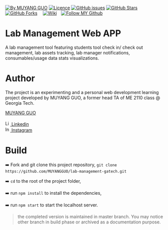 [![By MUYANG GUO](https://img.shields.io/badge/by-muyangguo-blue.svg)](https://github.com/MUYANGGUO) [![Licence](https://img.shields.io/badge/license-GPL--3.0-blue.svg)](https://github.com/MUYANGGUO/lab-management-gatech/blob/master/LICENSE) [![GitHub issues](https://img.shields.io/github/issues/MUYANGGUO/lab-management-gatech.svg)](https://github.com/MUYANGGUO/lab-management-gatech/issues/) [![GitHub Stars](https://img.shields.io/github/stars/MUYANGGUO/lab-management-gatech.svg?style=social&label=Star)](https://github.com/MUYANGGUO/lab-management-gatech)[![GitHub Forks](https://img.shields.io/github/forks/MUYANGGUO/lab-management-gatech.svg?style=social&label=Fork)](https://github.com/MUYANGGUO/lab-management-gatech)
&emsp;[![Wiki](https://img.shields.io/badge/See--Wiki--Pages-grey?style=for-the-badge&logo=Github)](https://github.com/MUYANGGUO/lab-management-gatech/wiki)&emsp;[![Follow MY Github](https://img.shields.io/badge/Follow--My--Github-purple?style=for-the-badge&logo=Github)](https://github.com/MUYANGGUO)
# Lab Management Web APP
A lab management tool featuring students tool check in/ check out management, lab assets tracking, lab manager notifications, consumables/usage data stats visualizations.<br/>


# Author
The project is an experimenting and a personal web development learning project developed by MUYANG GUO, a former head TA of ME 2110 class @ Georgia Tech. <br/>
<p align="left">
<a href="https://www.linkedin.com/in/muyang-guo-445a3465/">MUYANG GUO</a> <br> <br>
<a href="https://www.linkedin.com/in/muyang-guo-445a3465/">
<img src="https://simpleicons.org/icons/linkedin.svg" alt="Linkedin" width=16 height=16 > Linkedin
</a> <br>
<a href="https://www.instagram.com/muyang_guo/">
<img src="https://simpleicons.org/icons/instagram.svg" alt="Instagram" width=16 height=16 > Instagram
</a> 



# Build

:arrow_right: Fork and git clone this project repository, `git clone https://github.com/MUYANGGUO/lab-management-gatech.git`

:arrow_right: `cd` to the root of the project folder,

:arrow_right: run `npm install` to install the dependencies,

:arrow_right: run `npm start` to start the localhost server.

> the completed version is maintained in master branch. You may notice other branch in build phase or archived as a documentation purpose.




